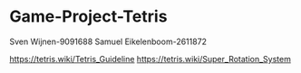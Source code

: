 # Game-Project-Tetris
Sven Wijnen-9091688
Samuel Eikelenboom-2611872

https://tetris.wiki/Tetris_Guideline
https://tetris.wiki/Super_Rotation_System